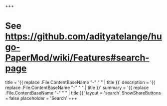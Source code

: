 +++
# See https://github.com/adityatelange/hugo-PaperMod/wiki/Features#search-page
title = '{{ replace .File.ContentBaseName "-" " " | title }}'
description = '{{ replace .File.ContentBaseName "-" " " | title }}'
summary = '{{ replace .File.ContentBaseName "-" " " | title }}'
layout = 'search'
ShowShareButtons = false
placeholder = 'Search'
+++
